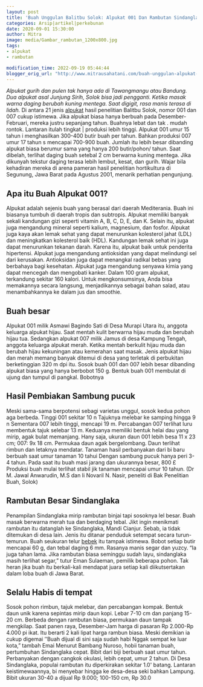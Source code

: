 ```yaml
---
layout: post
title: 'Buah Unggulan Balitbu Solok: Alpukat 001 Dan Rambutan Sindanglaka'
categories: Arsip|artikel|perkebunan
date: 2020-09-01 15:30:00
author: Mitra
image: media/Gambar_rambutan_1200x800.jpg
tags:
- alpukat
- rambutan

modification_time: 2022-09-19 05:44:44
blogger_orig_url: "http://www.mitrausahatani.com/buah-unggulan-alpukat-junjung-sirih.html"
---
```


_Alpukat gurih dan pulen tak hanya ada di Tawangmangu atau Bandung. Dua alpukat asal Junjung Sirih, Solok bisa jadi pengganti. Ketika masak warna daging berubah kuning mentega. Saat digigit, rasa manis terasa di lidah._ Di antara 21 jenis [alpukat](https://www.mitrausahatani.com/topik/alpukat "alpukat") hasil penelitian Balitbu Solok, nomor 001 dan 007 cukup istimewa. Jika alpukat biasa hanya berbuah pada Desember-Februari, mereka justru sepanjang tahun. Buahnya lebat dan tak . mudah rontok. Lantaran itulah tingkat | produksi lebih tinggi. Alpukat 001 umur 15 tahun i menghasilkan 300-400 butir buah per tahun. Bahkan produksi 007 umur 17 tahun s mencapai 700-900 buah. Jumlah itu lebih besar dibanding alpukat biasa berumur sama yang hanya 200 butir/pohon/ tahun. Saat dibelah, terlihat daging buah setebal 2 cm berwarna kuning mentega. Jika dikunyah tekstur daging terasa lebih lembut, kesat, dan gurih. Wajar bila kehadiran mereka di arena pameran hasil penelitian hortikultura di Segunung, Jawa Barat pada Agustus 2001, menarik perhatian pengunjung. 

## Apa itu Buah Alpukat 001?

Alpukat adalah sejenis buah yang berasal dari daerah Mediterania. Buah ini
biasanya tumbuh di daerah tropis dan subtropis. Alpukat memiliki banyak sekali
kandungan gizi seperti vitamin A, B, C, D, E, dan K. Selain itu, alpukat juga
mengandung mineral seperti kalium, magnesium, dan fosfor. Alpukat juga kaya
akan lemak sehat yang dapat menurunkan kolesterol jahat (LDL) dan meningkatkan
kolesterol baik (HDL). Kandungan lemak sehat ini juga dapat menurunkan tekanan
darah. Karena itu, alpukat baik untuk penderita hipertensi. Alpukat juga
mengandung antioksidan yang dapat melindungi sel dari kerusakan. Antioksidan
juga dapat menangkal radikal bebas yang berbahaya bagi kesehatan. Alpukat juga
mengandung senyawa kimia yang dapat mencegah dan mengobati kanker. Dalam 100
gram alpukat, terkandung sekitar 160 kalori. Untuk mengkonsumsinya, Anda bisa
memakannya secara langsung, menjadikannya sebagai bahan salad, atau
menambahkannya ke dalam jus dan smoothie.

## Buah besar

Alpukat 001 milik Asmawi Bagindo Sati di Desa Murapi Utara itu, anggota
keluarga alpukat hijau. Saat mentah kulit berwarna hijau muda dan berubah
hijau tua. Sedangkan alpukat 007 milik Jamus di desa Kampung Tengah, anggota
keluarga alpukat merah. Ketika mentah berkulit hijau muda dan berubah hijau
kekuningan atau kemerahan saat masak. Jenis alpukat hijau dan merah memang
banyak ditemui di desa yang terletak di perbukitan berketinggian 320 m dpi
itu. Sosok buah 001 dan 007 lebih besar dibanding alpukat biasa yang hanya
berbobot 150 g. Bentuk buah 001 membulat di ujung dan tumpul di pangkal.
Bobotnya

## Hasil Pembiakan Sambung pucuk

Meski sama-sama berpotensi sebagi varietas unggul, sosok kedua pohon aga
berbeda. Tinggi 001 sekitar 10 n Tajuknya melebar ke samping hingga 9 n
Sementara 007 lebih tinggi, mencapi 19 m. Percabangan 007 terlihat luru
membentuk tajuk selebar 13 m. Keduanya memiliki bentuk helai dau yang mirip,
agak bulat memanjang. Hany saja, ukuran daun 001 lebih besa 11 x 23 cm; 007:
9x 18 cm. Permukaa daun agak bergelombang. Daun terlihat rimbun dan letaknya
mendatar. Tanaman hasil perbanyakan dari bi baru berbuah saat umur tanaman 10
tahui Dengan sambung pucuk hanya peri 3-4 tahun. Pada saat itu buah masi
jarang dan ukurannya besar, 800 £ Produksi buah mulai terlihat stabil jik
tanaman mencapai umur 10 tahun. (Dr M. Jawal Anwarudin, M.S dan Ii Novaril N.
Nasir, peneliti di Bak Penelitian Buah, Solok)

## Rambutan Besar Sindanglaka

Penampilan Sindanglaka mirip rambutan binjai tapi sosoknya lel besar. Buah
masak berwarna merah tua dan berdaging tebal. Jikt ingin menikmati rambutan
itu datanglah ke Sindanglaka, Mandi Cianjur. Sebab, ia tidak ditemukan di desa
lain. Jenis itu ditanar penduduk setempat secara turun-temurun. Buah seukuran
telur [bebek](https://www.mitrausahatani.com/topik/bebek "bebek") itu tampak istimewa.
Bobot setiap butir mencapai 60 g, dan tebal daging 6 mm. Rasanya manis segar
dan yuzcy. “Ia juga tahan lama. Jika rambutan biasa seminggu sudah layu,
sindanglaka masih terlihat segar,” tutur Eman Sulaeman, pemilik beberapa
pohon. Tak heran jika buah itu berkali-kali mendapat juara setiap kali
diikutsertakan dalam loba buah di Jawa Barat.

## Selalu Habis di tempat

Sosok pohon rimbun, tajuk melebar, dan percabangan kompak. Bentuk daun unik
karena sepintas mirip daun kopi. Lebar 7-10 cm dan panjang 15-20 cm. Berbeda
dengan rambutan biasa, permukaan daun tampak mengkilap. Saat panen raya,
Desember-Jam harga di pasaran Rp 2.000-Rp 4.000 pi ikat. Itu berarti 2 kali
lipat harga rambun biasa. Meski demikian ia cukup digemai ’’Buah dijual di
sini saja sudah habi Nggak sempat ke luar kota,” tambah Emai Menurut Bambang
Nuroso, hobii tanaman buah, pertumbuhan Sindanglaka cepat. Bibit dari biji
berbuah saat umur tahun. Perbanyakan dengan cangkok okulasi, lebih cepat, umur
2 tahun. Di Desa Sindanglaka, populai rambutan itu diperkirakan sekitar 1.0'
batang. Lantaran keistimewaannya, bi menyebar hingga ke desa-desa seki bahkan
Lampung. Bibit ukuran 30-40 a dijual Rp 9.000; 100-150 cm, Rp 30.0


